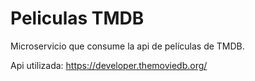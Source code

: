# Peliculas TMDB
Microservicio que consume la api de películas de TMDB.

Api utilizada: https://developer.themoviedb.org/
